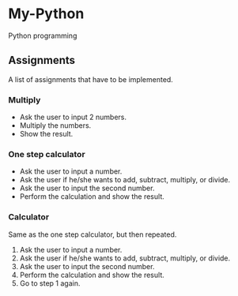 # My-Python
Python programming

## Assignments

A list of assignments that have to be implemented.

### Multiply

- Ask the user to input 2 numbers.
- Multiply the numbers.
- Show the result.

### One step calculator

- Ask the user to input a number.
- Ask the user if he/she wants to add, subtract, multiply, or divide.
- Ask the user to input the second number.
- Perform the calculation and show the result.

### Calculator

Same as the one step calculator, but then repeated.

1. Ask the user to input a number.
2. Ask the user if he/she wants to add, subtract, multiply, or divide.
3. Ask the user to input the second number.
4. Perform the calculation and show the result.
5. Go to step 1 again.
